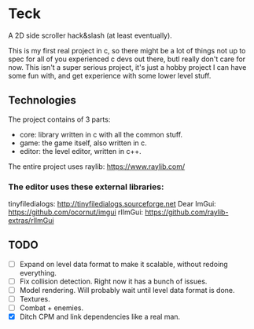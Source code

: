 # Teck
A 2D side scroller hack&slash (at least eventually).

This is my first real project in c, so there might be a lot of things not up to spec for all of you experienced c devs out there, butI really don't care for now. This isn't a super serious project, it's just a hobby project I can have some fun with, and get experience with some lower level stuff.

## Technologies

The project contains of 3 parts:
- core: library written in c with all the common stuff.
- game: the game itself, also written in c.
- editor: the level editor, written in c++.

The entire project uses raylib: https://www.raylib.com/

### The editor uses these external libraries:
tinyfiledialogs: http://tinyfiledialogs.sourceforge.net
Dear ImGui: https://github.com/ocornut/imgui
rlImGui: https://github.com/raylib-extras/rlImGui

## TODO

- [ ] Expand on level data format to make it scalable, without redoing everything.
- [ ] Fix collision detection. Right now it has a bunch of issues.
- [ ] Model rendering. Will probably wait until level data format is done.
- [ ] Textures.
- [ ] Combat + enemies.
- [x] Ditch CPM and link dependencies like a real man.
